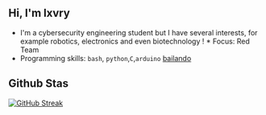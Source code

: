 ## Hi, I'm lxvry

* I'm a cybersecurity engineering student but I have several interests, for example robotics, electronics and even biotechnology                                                                                                                                            !    * Focus: Red Team                                                        
* Programming skills: `bash`, `python`,`C`,`arduino`
[bailando](https://media.tenor.com/S61VCO73mOAAAAAj/linux-tux.gif)   


## Github Stas

[![GitHub Streak](https://github-readme-streak-stats.herokuapp.com?user=Lxvry&theme=radical&hide_border=true&date_format=j%2Fn%5B%2FY%5D)](https://git.io/streak-stats)


